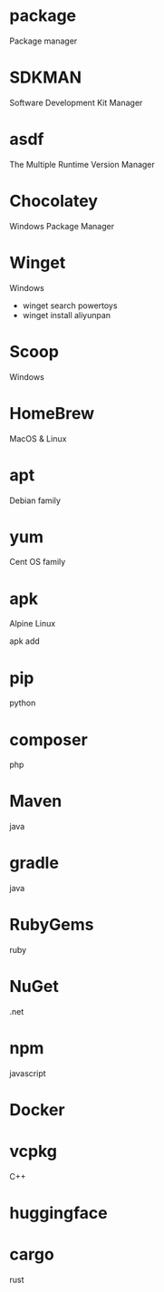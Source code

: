 # package
Package manager

# SDKMAN
Software Development Kit Manager

# asdf
The Multiple Runtime Version Manager

# Chocolatey
Windows Package Manager

# Winget
Windows

- winget search powertoys
- winget install aliyunpan

# Scoop
Windows

# HomeBrew
MacOS & Linux

# apt
Debian family

# yum
Cent OS family

# apk
Alpine Linux

apk add

# pip
python

# composer
php

# Maven
java

# gradle
java

# RubyGems
ruby

# NuGet
.net

# npm
javascript

# Docker

# vcpkg
C++

# huggingface

# cargo
rust

